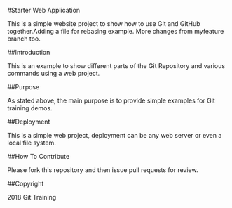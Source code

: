 #Starter Web Application

This is a simple website project to show how to use Git and GitHub together.Adding a file for rebasing example.
More changes from myfeature branch too. 

##Introduction

This is an example to show different parts of the Git Repository and various commands using a web project.

##Purpose

As stated above, the main purpose is to provide simple examples for Git training demos.

##Deployment

This is a simple web project, deployment can be any web server or even a local file system.

##How To Contribute

Please fork this repository and then issue pull requests for review.

##Copyright

2018 Git Training